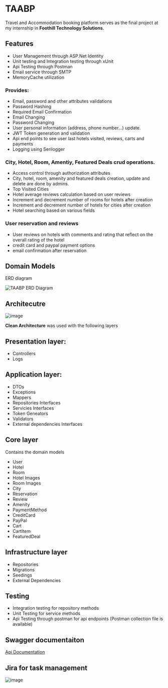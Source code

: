 # TAABP

Travel and Accommodation booking platform serves as the final project at my internship in **Foothill Technology Solutions**.

## Features

- User Management through ASP.Net Identity
- Unit testing and Integration testing through xUnit
- Api Testing through Postman
- Email service through SMTP
- MemoryCache utilization

### Provides:

- Email, password and other attributes validations
- Password Hashing
- Required Email Confirmation
- Email Changing
- Password Changing
- User personal information (address, phone number...) update.
- JWT Token generation and validation
- Api end points to see user last hotels visited, reviews, carts and payments
- Logging using Serilogger

### City, Hotel, Room, Amentiy, Featured Deals crud operations.

- Access control through authorization attributes
- City, hotel, room, amenity and featured deals creation, update and delete are done by admins.
- Top Visited Cities
- Hotel average reviews calculation based on user reviews
- Increment and decrement number of rooms for hotels after creation
- Increment and decrement number of hotels for cities after creation
- Hotel searching based on various fields

### User reservation and reviews

- User reviews on hotels with comments and rating that reflect on the overall rating of the hotel
- credit card and paypal payment options
- email confirmation after reservation

## Domain Models

ERD diagram

![TAABP ERD Diagram](https://github.com/user-attachments/assets/75a17830-9099-4af6-a2e9-4e82b001f7c4)

## Architecutre

![image](https://github.com/user-attachments/assets/9406e937-22cb-4b2a-ae20-61092fbb5f15)

**Clean Architecture** was used with the following layers

## Presentation layer:

- Controllers
- Logs

## Application layer:

- DTOs
- Exceptions
- Mappers
- Repositories Interfaces
- Servicies Interfaces
- Token Geneators
- Validators
- External dependencies Interfaces

## Core layer

Contains the domain models

- User
- Hotel
- Room
- Hotel Images
- Room Images
- City
- Reservation
- Review
- Amenity
- PaymentMethod
- CreditCard
- PayPal
- Cart
- CartItem
- FeaturedDeal

## Infrastructure layer

- Repositories
- Migrations
- Seedings
- External Dependencies

## Testing

- Integration testing for repository methods
- Unit Testing for service methods
- Api Testing through postman for api endpoints (Postman collection file is available)

## Swagger documentaiton 

[Api Documentation](https://app.swaggerhub.com/apis/fts-82b/api/1.0)

## Jira for task management

![image](https://github.com/user-attachments/assets/7eca6c94-63a4-4ea3-b91c-9f8666a545bd)
